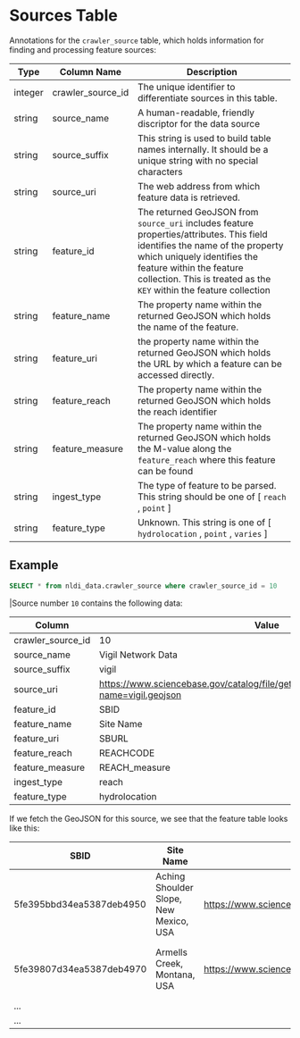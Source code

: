 # Sources Table

Annotations for the `crawler_source` table, which holds information for finding and processing feature sources:

| Type | Column Name | Description |
|------|-------------| ------------|
| integer | crawler_source_id | The unique identifier to differentiate sources in this table. |
| string  | source_name | A human-readable, friendly discriptor for the data source |
| string  | source_suffix | This string is used to build table names internally. It should be a unique string with no special characters |
| string  | source_uri | The web address from which feature data is retrieved. |
| string  | feature_id | The returned GeoJSON from `source_uri` includes feature properties/attributes. This field identifies the name of the property which uniquely identifies the feature within the feature collection. This is treated as the `KEY` within the feature collection |
| string  | feature_name | The property name within the returned GeoJSON which holds the name of the feature. |
| string  | feature_uri  | the property name within the returned GeoJSON which holds the URL by which a feature can be accessed directly. |
| string  | feature_reach | The property name within the returned GeoJSON which holds the reach identifier |
| string  | feature_measure | The property name within the returned GeoJSON which holds the M-value along the `feature_reach` where this feature can be found |
| string  | ingest_type | The type of feature to be parsed.  This string should be one of [ `reach` , `point` ] |
| string  | feature_type | Unknown.  This string is one of [ `hydrolocation` , `point` , `varies` ]

## Example

```sql
SELECT * from nldi_data.crawler_source where crawler_source_id = 10
```

|Source number `10` contains the following data:

|Column | Value |
|-------|-------|
|crawler_source_id | 10
|source_name       | Vigil Network Data
|source_suffix |  vigil
|source_uri |     https://www.sciencebase.gov/catalog/file/get/60c7b895d34e86b9389b2a6c?name=vigil.geojson
|feature_id |    SBID
|feature_name  | Site Name
|feature_uri |    SBURL
|feature_reach |  REACHCODE
|feature_measure | REACH_measure
|ingest_type |   reach
|feature_type |    hydrolocation

If we fetch the GeoJSON for this source, we see that the feature table looks like this:

| SBID | Site Name | SBURL | REACHCODE | REACH_measure | Location | geometry | ... |
|------|-----------|-------|-----------|---------------|----------|----------| ----|
|5fe395bbd34ea5387deb4950 | Aching Shoulder Slope, New Mexico, USA | https://www.sciencebase.gov/catalog/item/5fe395bbd34ea5387deb4950 | null | null | Mitten Rock, New Mexico USA | Point() | ... |
5fe39807d34ea5387deb4970 | Armells Creek, Montana, USA | https://www.sciencebase.gov/catalog/item/5fe39807d34ea5387deb4970 | 10100001000709 | 90.193048735368549 | Yellowstone River Basin, Southeastern Montana, USA | Point() | ... |
|...|
|...|
